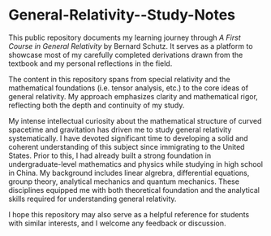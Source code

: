 # General-Relativity--Study-Notes
This public repository documents my learning journey through *A First Course in General Relativity* by Bernard Schutz. It serves as a platform to showcase most of my carefully completed derivations drawn from the textbook and my personal reflections in the field.    

The content in this repository spans from special relativity and the mathematical foundations (i.e. tensor analysis, etc.) to the core ideas of general relativity. My approach emphasizes clarity and mathematical rigor, reflecting both the depth and continuity of my study.    

My intense intellectual curiosity about the mathematical structure of curved spacetime and gravitation has driven me to study general relativity systematically. I have devoted significant time to developing a solid and coherent understanding of this subject since immigrating to the United States. Prior to this, I had already built a strong foundation in undergraduate-level mathematics and physics while studying in high school in China. My background includes linear algrebra, differential equations, grounp theory, analytical mechanics and quantum mechanics.  These disciplines equipped me with both theoretical foundation and the analytical skills required for understanding general relativity.   

I hope this repository may also serve as a helpful reference for students with similar interests, and I welcome any feedback or discussion.
